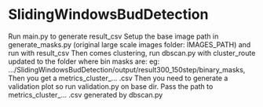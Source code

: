 # SlidingWindowsBudDetection
Run main.py to generate result_csv
Setup the base image path in generate_masks.py (original large scale images folder: IMAGES_PATH) and run with result_csv
Then comes clustering, run dbscan.py with cluster_route updated to the folder where bin masks are:
    eg: .../SlidingWindowsBudDetection/output/result300_150step/binary_masks,
    Then you get a metrics_cluster_... .csv
Then you need to generate a validation plot so run validation.py on base dir.
Pass the path to metrics_cluster_... .csv generated by dbscan.py

